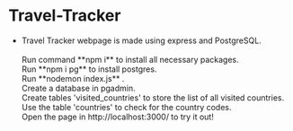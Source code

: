 # Travel-Tracker
<ul>
  <li>Travel Tracker webpage is made using express and PostgreSQL.</li>

<br>
Run command **npm i** to install all necessary packages.
<br>
Run **npm i pg** to install postgres.
<br>
Run **nodemon index.js** .
<br>
Create a database in pgadmin.
<br>
Create tables 'visited_countries' to store the list of all visited countries.
<br>
Use the table 'countries' to check for the country codes.
<br>
Open the page in http://localhost:3000/ to try it out!
</ul>

